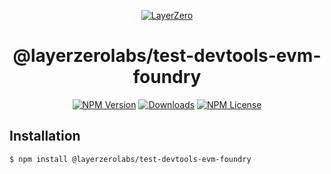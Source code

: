 <p align="center">
  <a href="https://layerzero.network">
    <img alt="LayerZero" style="max-width: 500px" src="https://d3a2dpnnrypp5h.cloudfront.net/bridge-app/lz.png"/>
  </a>
</p>

<h1 align="center">@layerzerolabs/test-devtools-evm-foundry</h1>

<!-- The badges section -->
<p align="center">
  <!-- Shields.io NPM published package version -->
  <a href="https://www.npmjs.com/package/@layerzerolabs/test-devtools-evm-foundry"><img alt="NPM Version" src="https://img.shields.io/npm/v/@layerzerolabs/test-devtools-evm-foundry"/></a>
  <!-- Shields.io NPM downloads -->
  <a href="https://www.npmjs.com/package/@layerzerolabs/test-devtools-evm-foundry"><img alt="Downloads" src="https://img.shields.io/npm/dm/@layerzerolabs/test-devtools-evm-foundry"/></a>
  <!-- Shields.io license badge -->
  <a href="https://www.npmjs.com/package/@layerzerolabs/test-devtools-evm-foundry"><img alt="NPM License" src="https://img.shields.io/npm/l/@layerzerolabs/test-devtools-evm-foundry"/></a>
</p>

## Installation

```sh
$ npm install @layerzerolabs/test-devtools-evm-foundry
```
